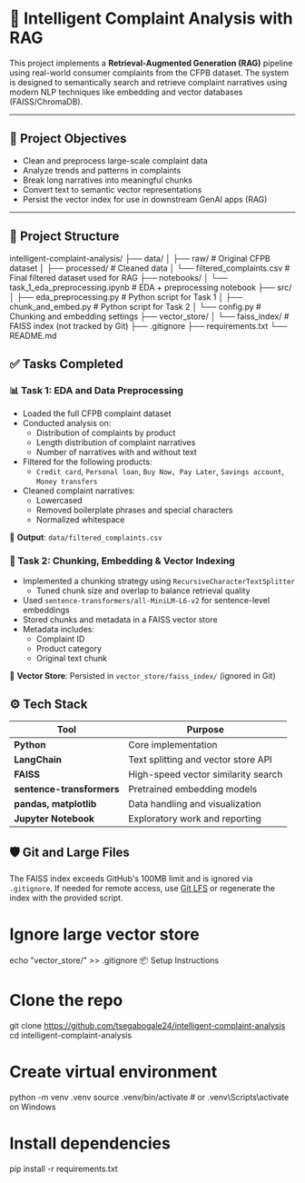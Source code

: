 # 🧠 Intelligent Complaint Analysis with RAG

This project implements a **Retrieval-Augmented Generation (RAG)** pipeline using real-world consumer complaints from the CFPB dataset. The system is designed to semantically search and retrieve complaint narratives using modern NLP techniques like embedding and vector databases (FAISS/ChromaDB).

---

## 🚀 Project Objectives

- Clean and preprocess large-scale complaint data
- Analyze trends and patterns in complaints
- Break long narratives into meaningful chunks
- Convert text to semantic vector representations
- Persist the vector index for use in downstream GenAI apps (RAG)

---

## 📂 Project Structure

intelligent-complaint-analysis/
├── data/
│ ├── raw/ # Original CFPB dataset
│ ├── processed/ # Cleaned data
│ └── filtered_complaints.csv # Final filtered dataset used for RAG
├── notebooks/
│ └── task_1_eda_preprocessing.ipynb # EDA + preprocessing notebook
├── src/
│ ├── eda_preprocessing.py # Python script for Task 1
│ ├── chunk_and_embed.py # Python script for Task 2
│ └── config.py # Chunking and embedding settings
├── vector_store/
│ └── faiss_index/ # FAISS index (not tracked by Git)
├── .gitignore
├── requirements.txt
└── README.md



## ✅ Tasks Completed

### 📊 Task 1: EDA and Data Preprocessing

- Loaded the full CFPB complaint dataset
- Conducted analysis on:
  - Distribution of complaints by product
  - Length distribution of complaint narratives
  - Number of narratives with and without text
- Filtered for the following products:
  - `Credit card`, `Personal loan`, `Buy Now, Pay Later`, `Savings account`, `Money transfers`
- Cleaned complaint narratives:
  - Lowercased
  - Removed boilerplate phrases and special characters
  - Normalized whitespace

🔖 **Output**: `data/filtered_complaints.csv`



### 🧩 Task 2: Chunking, Embedding & Vector Indexing

- Implemented a chunking strategy using `RecursiveCharacterTextSplitter`
  - Tuned chunk size and overlap to balance retrieval quality
- Used `sentence-transformers/all-MiniLM-L6-v2` for sentence-level embeddings
- Stored chunks and metadata in a FAISS vector store
- Metadata includes:
  - Complaint ID
  - Product category
  - Original text chunk

🧠 **Vector Store**: Persisted in `vector_store/faiss_index/` (ignored in Git)



## ⚙️ Tech Stack

| Tool | Purpose |
|------|---------|
| **Python** | Core implementation |
| **LangChain** | Text splitting and vector store API |
| **FAISS** | High-speed vector similarity search |
| **sentence-transformers** | Pretrained embedding models |
| **pandas, matplotlib** | Data handling and visualization |
| **Jupyter Notebook** | Exploratory work and reporting |



## 🛡️ Git and Large Files

The FAISS index exceeds GitHub's 100MB limit and is ignored via `.gitignore`. If needed for remote access, use [Git LFS](https://git-lfs.github.com/) or regenerate the index with the provided script.


# Ignore large vector store
echo "vector_store/" >> .gitignore
📦 Setup Instructions

# Clone the repo
git clone https://github.com/tsegabogale24/intelligent-complaint-analysis
cd intelligent-complaint-analysis

# Create virtual environment
python -m venv .venv
source .venv/bin/activate  # or .venv\Scripts\activate on Windows

# Install dependencies
pip install -r requirements.txt
